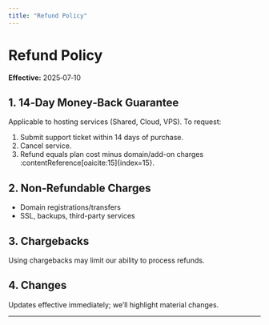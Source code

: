 ```yaml
---
title: "Refund Policy"
---
```


# Refund Policy

**Effective:** 2025‑07‑10

## 1. 14‑Day Money‑Back Guarantee  
Applicable to hosting services (Shared, Cloud, VPS). To request:
1. Submit support ticket within 14 days of purchase.  
2. Cancel service.  
3. Refund equals plan cost minus domain/add-on charges :contentReference[oaicite:15]{index=15}.

## 2. Non‑Refundable Charges  
- Domain registrations/transfers  
- SSL, backups, third-party services

## 3. Chargebacks  
Using chargebacks may limit our ability to process refunds.

## 4. Changes  
Updates effective immediately; we’ll highlight material changes.

---